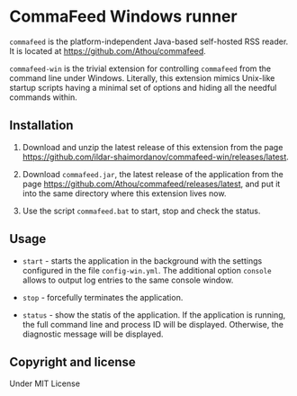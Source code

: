# CommaFeed Windows runner

`commafeed` is the platform-independent Java-based self-hosted RSS reader. 
It is located at https://github.com/Athou/commafeed. 

`commafeed-win` is the trivial extension for controlling `commafeed` from 
the command line under Windows. Literally, this extension mimics Unix-like 
startup scripts having a minimal set of options and hiding all the needful 
commands within. 

## Installation

1. Download and unzip the latest release of this extension from the page 
   https://github.com/ildar-shaimordanov/commafeed-win/releases/latest. 

1. Download `commafeed.jar`, the latest release of the application from 
   the page https://github.com/Athou/commafeed/releases/latest, and put it 
   into the same directory where this extension lives now. 

1. Use the script `commafeed.bat` to start, stop and check the status.

## Usage

* `start` - starts the application in the background with the settings 
configured in the file `config-win.yml`. The additional option `console` 
allows to output log entries to the same console window. 

* `stop` - forcefully terminates the application. 

* `status` - show the statis of the application. If the application is 
  running, the full command line and process ID will be displayed. 
  Otherwise, the diagnostic message will be displayed. 

## Copyright and license

Under MIT License
